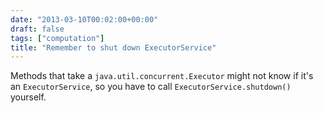 ```yaml
---
date: "2013-03-10T00:02:00+00:00"
draft: false
tags: ["computation"]
title: "Remember to shut down ExecutorService"
---
```

Methods that take a `java.util.concurrent.Executor` might not know if it's an `ExecutorService`, so you have to call `ExecutorService.shutdown()` yourself.
